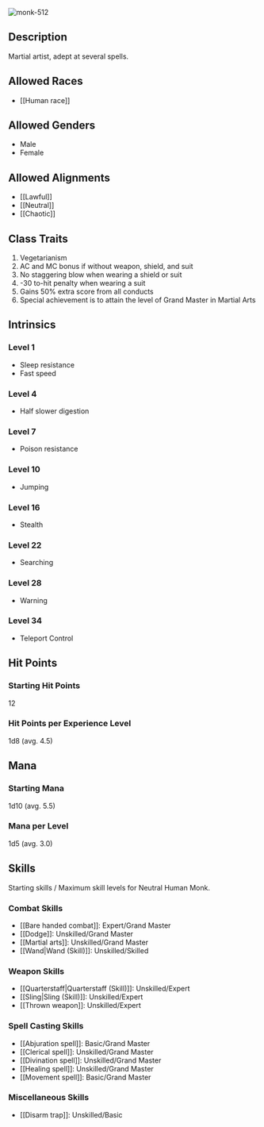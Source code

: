 ![monk-512](https://github.com/hyvanmielenpelit/GnollHack/assets/16661034/675a9363-bd29-4cbb-a373-404891c93e73)

## Description

Martial artist, adept at several spells.

## Allowed Races

- [[Human race]]

## Allowed Genders

- Male
- Female

## Allowed Alignments

- [[Lawful]]
- [[Neutral]]
- [[Chaotic]]

## Class Traits                                          

1. Vegetarianism
2. AC and MC bonus if without weapon, shield, and suit
3. No staggering blow when wearing a shield or suit
4. -30 to-hit penalty when wearing a suit
5. Gains 50% extra score from all conducts
6. Special achievement is to attain the level of Grand Master in Martial Arts

## Intrinsics

### Level 1

- Sleep resistance
- Fast speed

### Level 4

- Half slower digestion

### Level 7

- Poison resistance

### Level 10

- Jumping

### Level 16

- Stealth

### Level 22 

- Searching

### Level 28

- Warning

### Level 34

- Teleport Control

## Hit Points

### Starting Hit Points

12

### Hit Points per Experience Level

1d8 (avg. 4.5)

## Mana

### Starting Mana

1d10 (avg. 5.5)

### Mana per Level

1d5 (avg. 3.0)

## Skills

Starting skills / Maximum skill levels for Neutral Human Monk. 

### Combat Skills   

* [[Bare handed combat]]: Expert/Grand Master
* [[Dodge]]: Unskilled/Grand Master
* [[Martial arts]]: Unskilled/Grand Master
* [[Wand|Wand (Skill)]]: Unskilled/Skilled 

### Weapon Skills   

* [[Quarterstaff|Quarterstaff (Skill)]]: Unskilled/Expert 
* [[Sling|Sling (Skill)]]: Unskilled/Expert 
* [[Thrown weapon]]: Unskilled/Expert 

### Spell Casting Skills  

* [[Abjuration spell]]: Basic/Grand Master
* [[Clerical spell]]: Unskilled/Grand Master
* [[Divination spell]]: Unskilled/Grand Master
* [[Healing spell]]: Unskilled/Grand Master
* [[Movement spell]]: Basic/Grand Master

### Miscellaneous Skills

* [[Disarm trap]]: Unskilled/Basic